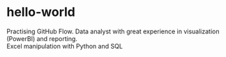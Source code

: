 # hello-world
Practising GitHub Flow.
Data analyst with great experience in visualization (PowerBI) and reporting.  
Excel manipulation with Python and SQL
